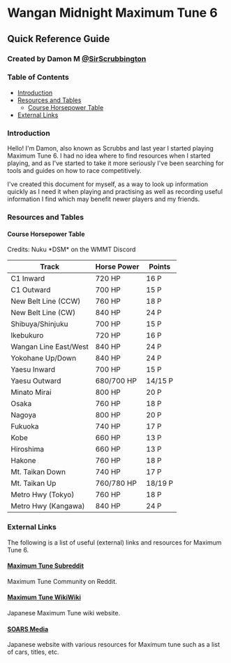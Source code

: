 # Wangan Midnight Maximum Tune 6
## Quick Reference Guide
### Created by Damon M [@SirScrubbington](https://www.twitter.com/SirScrubbington)

### Table of Contents
* [Introduction](#introduction)
* [Resources and Tables](#resources-and-tables)
  * [Course Horsepower Table](#course-horsepower-table)
* [External Links](#external-links)

### Introduction
Hello! I'm Damon, also known as Scrubbs and last year
I started playing Maximum Tune 6. I had no idea where 
to find resources when I started playing, and as I've 
started to take it more seriously I've been searching
for tools and guides on how to race competitively.

I've created this document for myself, as a way to 
look up information quickly as I need it when playing
and practising as well as recording useful information
I find which may benefit newer players and my friends.

### Resources and Tables
#### Course Horsepower Table
Credits: Nuku \*DSM\* on the WMMT Discord

| Track | Horse Power | Points |
| ----- | ----------- | ------ |
| C1 Inward | 720 HP | 16 P |
| C1 Outward | 700 HP | 15 P |
| New Belt Line (CCW) | 760 HP | 18 P |
| New Belt Line (CW) | 840 HP | 24 P |
| Shibuya/Shinjuku | 700 HP | 15 P |
| Ikebukuro | 720 HP | 16 P |
| Wangan Line East/West | 840 HP | 24 P |
| Yokohane Up/Down | 840 HP | 24 P |
| Yaesu Inward | 700 HP | 15 P |
| Yaesu Outward | 680/700 HP | 14/15 P |
| Minato Mirai | 800 HP | 20 P |
| Osaka | 760 HP | 18 P |
| Nagoya | 800 HP | 20 P |
| Fukuoka | 740 HP | 17 P |
| Kobe | 660 HP | 13 P |
| Hiroshima | 660 HP | 13 P |
| Hakone | 760 HP | 18 P |
| Mt. Taikan Down | 740 HP | 17 P |
| Mt. Taikan Up | 760/780 HP | 18/19 P |
| Metro Hwy (Tokyo) | 760 HP | 18 P |
| Metro Hwy (Kangawa) | 840 HP | 24 P |

### External Links
The following is a list of useful (external) links and resources for Maximum Tune 6.

#### [Maximum Tune Subreddit](https://www.reddit.com/r/wmmt)
Maximum Tune Community on Reddit.

#### [Maximum Tune WikiWiki](https://wikiwiki.jp/wmmt)
Japanese Maximum Tune wiki website.

#### [SOARS Media](https://soarsmedia.blogspot.com/)
Japanese website with various resources for Maximum tune such as a list of cars, titles, etc.